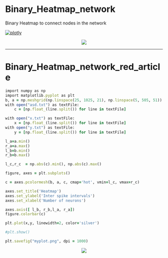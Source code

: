 # Binary_Heatmap_network
Binary Heatmap to connect nodes in the network


[![plotly](https://www.vectorlogo.zone/logos/plot_ly/plot_ly-ar21.svg)](https://plotly.com//)




<p align="center">
 <img src="https://github.com/aliseif321/Binary_Heatmap_network/blob/main/Pictures/Binary%20Heatmap.png?raw=true" >
 </p>

__________________________________

# Binary_Heatmap_network_red_article



```ruby
import numpy as np
import matplotlib.pyplot as plt
b, a = np.meshgrid(np.linspace(25, 1025, 21), np.linspace(5, 505, 51))
with open("asd.txt") as textFile:
    c = [np.float_(line.split()) for line in textFile]

with open("x.txt") as textFile:
    x = [np.float_(line.split()) for line in textFile]    
with open("y.txt") as textFile:
    y = [np.float_(line.split()) for line in textFile]    

l_a=a.min()
r_a=a.max()
l_b=b.min()
r_b=b.max()

l_c,r_c  = np.abs(c).min(), np.abs(c).max()

figure, axes = plt.subplots()

c = axes.pcolormesh(b, a, c, cmap='hot', vmin=l_c, vmax=r_c)

axes.set_title('Heatmap')
axes.set_ylabel('Inter spike intervals')
axes.set_xlabel('Number of neurons')

axes.axis([ l_b, r_b,l_a, r_a])
figure.colorbar(c)

plt.plot(x,y, linewidth=2, color='silver')

#plt.show()

plt.savefig("myplot.png", dpi = 1000)

``` 

<p align="center">
 <img src="https://github.com/aliseif321/Binary_Heatmap_network/blob/main/Heatmap%20red%20article/myplot.png?raw=true" >
 </p>
